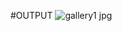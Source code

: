#OUTPUT
![gallery1 jpg](https://github.com/karthick-2003-coder/html-ABC-college/assets/135232854/f0034745-dac5-4150-8bd3-4bfae481973c)
